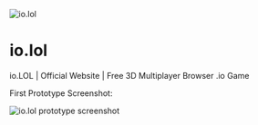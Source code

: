 ![io.lol](https://github.com/iodotLOL/io.lol/blob/master/io.lol.logo.png)

# io.lol
io.LOL | Official Website | Free 3D Multiplayer Browser .io Game

First Prototype Screenshot:

![io.lol prototype screenshot](https://github.com/iodotLOL/io.lol/blob/master/io.lol.first.prototype.screenshot.png)
